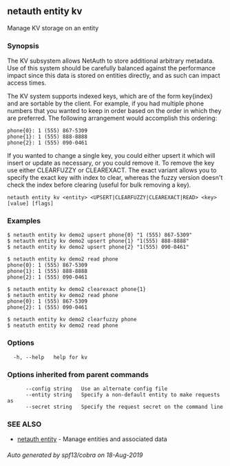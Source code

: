 ## netauth entity kv

Manage KV storage on an entity

### Synopsis


The KV subsystem allows NetAuth to store additional arbitrary
metadata.  Use of this system should be carefully balanced against the
performance impact since this data is stored on entities directly, and
as such can impact access times.

The KV system supports indexed keys, which are of the form key{index}
and are sortable by the client.  For example, if you had multiple
phone numbers that you wanted to keep in order based on the order in
which they are preferred.  The following arrangement would accomplish
this ordering:

	phone{0}: 1 (555) 867-5309
	phone{1}: 1 (555) 888-8888
	phone{2}: 1 (555) 090-0461

If you wanted to change a single key, you could either upsert it which
will insert or update as necessary, or you could remove it.  To remove
the key use either CLEARFUZZY or CLEAREXACT.  The exact variant allows
you to specify the exact key with index to clear, whereas the fuzzy
version doesn't check the index before clearing (useful for bulk
removing a key).


```
netauth entity kv <entity> <UPSERT|CLEARFUZZY|CLEAREXACT|READ> <key> [value] [flags]
```

### Examples

```
$ netauth entity kv demo2 upsert phone{0} "1 (555) 867-5309"
$ netauth entity kv demo2 upsert phone{1} "1(555) 888-8888"
$ netauth entity kv demo2 upsert phone{2} "1(555) 090-0461"

$ netauth entity kv demo2 read phone
phone{0}: 1 (555) 867-5309
phone{1}: 1 (555) 888-8888
phone{2}: 1 (555) 090-0461

$ netauth entity kv demo2 clearexact phone{1}
$ netauth entity kv demo2 read phone
phone{0}: 1 (555) 867-5309
phone{2}: 1 (555) 090-0461

$ netauth entity kv demo2 clearfuzzy phone
$ neatuth entity kv demo2 read phone

```

### Options

```
  -h, --help   help for kv
```

### Options inherited from parent commands

```
      --config string   Use an alternate config file
      --entity string   Specify a non-default entity to make requests as
      --secret string   Specify the request secret on the command line
```

### SEE ALSO

* [netauth entity](netauth_entity.md)	 - Manage entities and associated data

###### Auto generated by spf13/cobra on 18-Aug-2019
